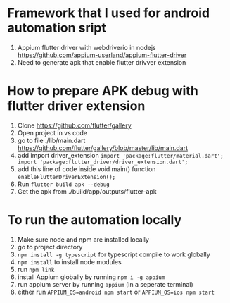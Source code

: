 # Framework that I used for android automation sript

1. Appium flutter driver with webdriverio in nodejs https://github.com/appium-userland/appium-flutter-driver
2. Need to generate apk that enable flutter drivver extension

# How to prepare APK debug with flutter driver extension

1. Clone https://github.com/flutter/gallery
2. Open project in vs code
3. go to file ./lib/main.dart https://github.com/flutter/gallery/blob/master/lib/main.dart
4. add import driver_extension
`import 'package:flutter/material.dart';
import 'package:flutter_driver/driver_extension.dart';`
5. add this line of code inside void main() function
`enableFlutterDriverExtension();`
6. Run `flutter build apk --debug`
7. Get the apk from ./build/app/outputs/flutter-apk 

# To run the automation locally

1. Make sure node and npm are installed locally
2. go to project directory
3. `npm install -g typescript` for typescript compile to work globally
4. `npm install` to install node modules 
5. run `npm link`
6. install Appium globally by running `npm i -g appium`
7. run appium server by running `appium` (in a seperate terminal)
8. either run `APPIUM_OS=android npm start` or `APPIUM_OS=ios npm start`